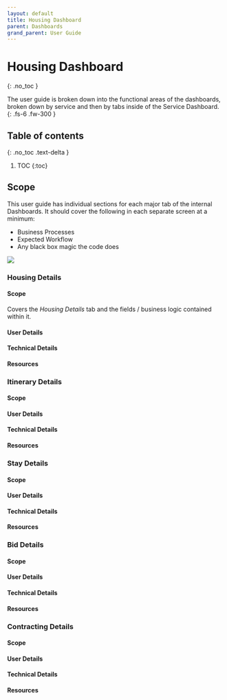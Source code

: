 ```yaml
---
layout: default
title: Housing Dashboard
parent: Dashboards
grand_parent: User Guide
---
```


# Housing Dashboard
{: .no_toc }


The user guide is broken down into the functional areas of the dashboards, broken down by service and then by tabs inside of the Service Dashboard.
{: .fs-6 .fw-300 }

## Table of contents
{: .no_toc .text-delta }

1. TOC
{:toc}

## Scope
This user guide has individual sections for each major tab of the internal Dashboards.  It should cover the following in each separate screen at a minimum:
- Business Processes
- Expected Workflow
- Any black box magic the code does

<img src="https://sfdcboss.github.io/voyajerwiki/assets/images/housing-details.gif"/>

### Housing Details
#### Scope
Covers the *Housing Details* tab and the fields / business logic contained within it.

#### User Details

#### Technical Details

#### Resources

### Itinerary Details
#### Scope
#### User Details
#### Technical Details
#### Resources
### Stay Details
#### Scope
#### User Details
#### Technical Details
#### Resources
### Bid Details
#### Scope
#### User Details
#### Technical Details
#### Resources
### Contracting Details
#### Scope
#### User Details
#### Technical Details
#### Resources